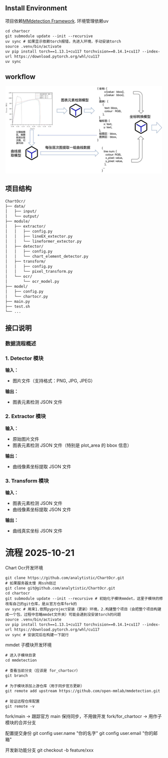 ## Install Environment

项目依赖[MMdetection Framework](https://github.com/open-mmlab/mmdetection).
环境管理依赖uv
```
cd chartocr
git submodule update --init --recursive
uv sync # 如果显示依赖torch报错，先进入环境，手动安装torch
source .venv/bin/activate
uv pip install torch==1.13.1+cu117 torchvision==0.14.1+cu117 --index-url https://download.pytorch.org/whl/cu117 
uv sync
```

## workflow

<img src="chartocr workflow.jpg" width="500">

## 项目结构

```text
ChartOcr/
├── data/
│   ├── input/
│   └── output/
├── module/
│   ├── extractor/
│   │   ├── config.py
│   │   ├── lineEX_extector.py
│   │   └── lineformer_extector.py
│   ├── detector/
│   │   ├── config.py
│   │   └── chart_element_detector.py
│   ├── transform/
│   │   ├── config.py
│   │   └── pixel_transform.py
│   └── ocr/
│       └── ocr_model.py
├── model/
│   ├── config.py
│   └── chartocr.py
├── main.py
├── test.sh
└── ...

```

## 接口说明

### 数据流程概述

### 1. Detector 模块

**输入：**

- 图片文件（支持格式：PNG, JPG, JPEG）

**输出：**

- 图表元素检测 JSON 文件

### 2. Extractor 模块

**输入：**

- 原始图片文件
- 图表元素检测 JSON 文件（特别是 plot_area 的 bbox 信息）

**输出：**

- 曲线像素坐标提取 JSON 文件

### 3. Transform 模块

**输入：**

- 图表元素检测 JSON 文件
- 曲线像素坐标提取 JSON 文件

**输出：**

- 曲线真实坐标 JSON 文件

# 流程 2025-10-21

Chart Ocr开发环境

```Plain
git clone https://github.com/analytistic/ChartOcr.git
# 如果服务器太慢 用ssh绕过
git clone git@github.com/analytistic/ChartOcr.git
cd chartocr
git submodule update --init --recursive # 初始化子模块mmdet，这里子模块的修改有自己的git仓库，是从官方仓库fork的
uv sync # 用来1.依照pyproject安装（更新）环境，2.构建整个项目（会把整个项目构建成一个包，过程中忽略mmdet文件夹）可能会遇到没安装torch的问题
source .venv/bin/activate
uv pip install torch==1.13.1+cu117 torchvision==0.14.1+cu117 --index-url https://download.pytorch.org/whl/cu117 
uv sync # 安装完后在构建一下就行
```

mmdet 子模块开发环境

```Plain
# 进入子模块目录
cd mmdetection

# 查看当前分支（应该是 for_chartocr）
git branch

# 为子模块添加上游仓库（用于同步官方更新）
git remote add upstream https://github.com/open-mmlab/mmdetection.git

# 验证远程仓库配置
git remote -v
```

fork/main         →  跟踪官方 main 保持同步，不用做开发
fork/for_chartocr → 用作子模块的合并分支

配置提交身份
git config user.name "你的名字"
git config user.email "你的邮箱"

开发新功能分支
git checkout -b feature/xxx
